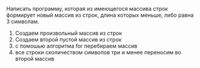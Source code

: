  Написать программу, которая из имеющегося массива строк формирует новый массив из строк,
длина которых меньше, либо равна 3 символам.

1. Создаем  произвольный массив из строк 
2. Создаем второй пустой массив из строк
3. с помошью алгоритма for перебираем массив 
4. все строки сколичеством символов три и менее переносим во второй массив